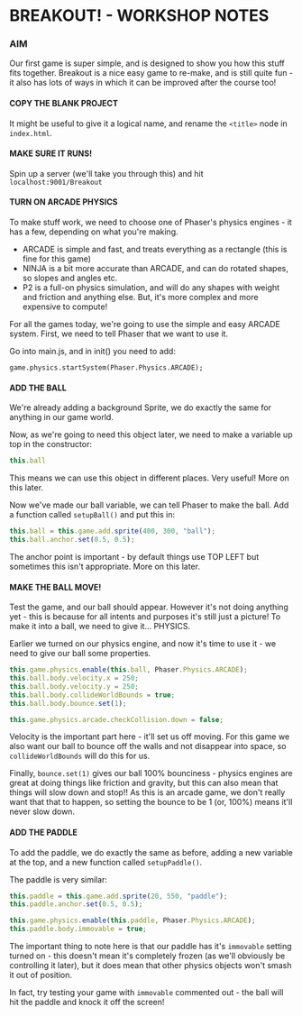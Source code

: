 # BREAKOUT! - WORKSHOP NOTES

### AIM
Our first game is super simple, and is designed to show you how this stuff fits together. Breakout is a nice easy game to re-make, and is still quite fun - it also has lots of ways in which it can be improved after the course too!

#### COPY THE BLANK PROJECT
It might be useful to give it a logical name, and rename the `<title>` node in `index.html`.

#### MAKE SURE IT RUNS!
Spin up a server (we'll take you through this) and hit `localhost:9001/Breakout`

#### TURN ON ARCADE PHYSICS
To make stuff work, we need to choose one of Phaser's physics engines - it has a few, depending on what you're making.
- ARCADE is simple and fast, and treats everything as a rectangle (this is fine for this game)
- NINJA is a bit more accurate than ARCADE, and can do rotated shapes, so slopes and angles etc.
- P2 is a full-on physics simulation, and will do any shapes with weight and friction and anything else. But, it's more complex and more expensive to compute!

For all the games today, we're going to use the simple and easy ARCADE system. First, we need to tell Phaser that we want to use it.

Go into main.js, and in init() you need to add:

`game.physics.startSystem(Phaser.Physics.ARCADE);`

#### ADD THE BALL

We're already adding a background Sprite, we do exactly the same for anything in our game world.

Now, as we're going to need this object later, we need to make a variable up top in the constructor:

```javascript
this.ball
```

This means we can use this object in different places. Very useful! More on this later.

Now we've made our ball variable, we can tell Phaser to make the ball. Add a function called `setupBall()` and put this in:

```javascript
this.ball = this.game.add.sprite(400, 300, "ball");
this.ball.anchor.set(0.5, 0.5);
```
The anchor point is important - by default things use TOP LEFT but sometimes this isn't appropriate. More on this later.

#### MAKE THE BALL MOVE!

Test the game, and our ball should appear. However it's not doing anything yet - this is because for all intents and purposes it's still just a picture! To make it into a ball, we need to give it... PHYSICS.

Earlier we turned on our physics engine, and now it's time to use it - we need to give our ball some properties.

```javascript
this.game.physics.enable(this.ball, Phaser.Physics.ARCADE);
this.ball.body.velocity.x = 250;
this.ball.body.velocity.y = 250;
this.ball.body.collideWorldBounds = true;
this.ball.body.bounce.set(1);

this.game.physics.arcade.checkCollision.down = false;
```
Velocity is the important part here - it'll set us off moving. For this game we also want our ball to bounce off the walls and not disappear into space, so `collideWorldBounds` will do this for us.

Finally, `bounce.set(1)` gives our ball 100% bounciness - physics engines are great at doing things like friction and gravity, but this can also mean that things will slow down and stop!! As this is an arcade game, we don't really want that that to happen, so setting the bounce to be 1 (or, 100%) means it'll never slow down.

#### ADD THE PADDLE
To add the paddle, we do exactly the same as before, adding a new variable at the top, and a new function called `setupPaddle()`.

The paddle is very similar:

```javascript
this.paddle = this.game.add.sprite(20, 550, "paddle");
this.paddle.anchor.set(0.5, 0.5);

this.game.physics.enable(this.paddle, Phaser.Physics.ARCADE);
this.paddle.body.immovable = true;
```

The important thing to note here is that our paddle has it's `immovable` setting turned on - this doesn't mean it's completely frozen (as we'll obviously be controlling it later), but it does mean that other physics objects won't smash it out of position.

In fact, try testing your game with `immovable` commented out - the ball will hit the paddle and knock it off the screen!
